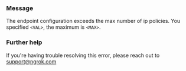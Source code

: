 
### Message
The endpoint configuration exceeds the max number of ip policies. You specified <code>&lt;VAL&gt;</code>, the maximum is <code>&lt;MAX&gt;</code>.

### Further help
If you're having trouble resolving this error, please reach out to [support@ngrok.com](mailto:support@ngrok.com?subject=Help%20with%20ERR_NGROK_1613)

